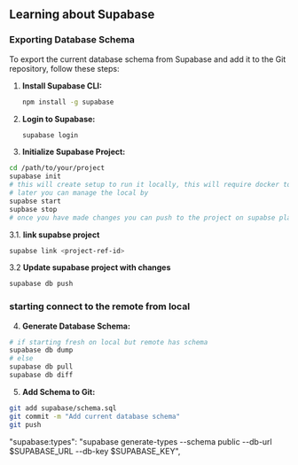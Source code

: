 ## Learning about Supabase

### Exporting Database Schema

To export the current database schema from Supabase and add it to the Git repository, follow these steps:

1. **Install Supabase CLI:**
   ```sh
   npm install -g supabase
   ```

2. **Login to Supabase:**
   ```sh
   supabase login
   ```

3. **Initialize Supabase Project:**

```sh
cd /path/to/your/project
supabase init
# this will create setup to run it locally, this will require docker to be on
# later you can manage the local by 
supabse start
supbase stop
# once you have made changes you can push to the project on supabse platform
```

3.1. **link supabse project**

```sh
supabse link <project-ref-id>
```

3.2 **Update supabase project with changes**
```sh
supabase db push
```

### starting connect to the remote from local
4. **Generate Database Schema:**
```sh
# if starting fresh on local but remote has schema
supabase db dump
# else 
supabase db pull
supabase db diff
```

5. **Add Schema to Git:**
```sh
git add supabase/schema.sql
git commit -m "Add current database schema"
git push
```

"supabase:types": "supabase generate-types --schema public --db-url $SUPABASE_URL --db-key $SUPABASE_KEY",
